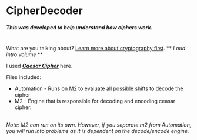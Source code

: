 # CipherDecoder
##### This was developed to help understand how ciphers work.

\
What are you talking about? [Learn more about cryptography first](https://www.youtube.com/watch?v=-yFZGF8FHSg). ** *Loud intro volume* **

I used [**_Caesar Cipher_**](https://www.sciencedirect.com/topics/computer-science/caesar-cipher) here. 


Files included:

-    Automation - Runs on M2 to evaluate all possible shifts to decode the cipher
-    M2 - Engine that is responsible for decoding and encoding ceasar cipher.

\
*Note: M2 can run on its own. However, if you separate m2 from Automation, you will run into problems as it is dependent on the decode/encode engine.*
